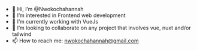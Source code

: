 - 👋 Hi, I’m @Nwokochahannah
- 👀 I’m interested in Frontend web development 
- 🌱 I’m currently working with VueJs
- 💞️ I’m looking to collaborate on any project that involves vue, nuxt and/or tailwind
- 📫 How to reach me: nwokochahannah@gmail.com 

<!---
Nwokochahannah/Nwokochahannah is a ✨ special ✨ repository because its `README.md` (this file) appears on your GitHub profile.
You can click the Preview link to take a look at your changes.
--->
